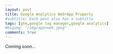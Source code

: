 ```yaml
---
layout: post
title: Google Analytics Web+App Property
#subtitle: Each post also has a subtitle
tags: [gtm,google tag manager,google analytics]
#bigimg: "/img/app+web.jpeg"
comments: true
---
```


Coming soon...
